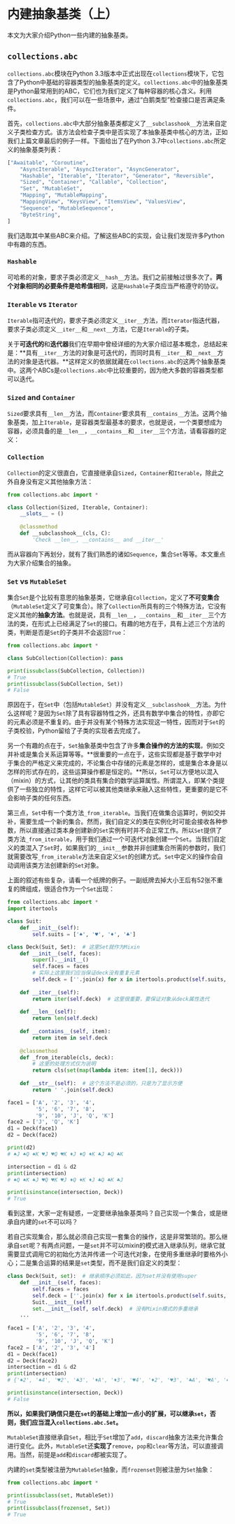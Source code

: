 # 内建抽象基类（上）

本文为大家介绍Python一些内建的抽象基类。

## `collections.abc`

`collections.abc`模块在Python 3.3版本中正式出现在`collections`模块下，它包含了Python中基础的容器类型的抽象基类的定义。`collections.abc`中的抽象基类是Python最常用到的ABC，它们也为我们定义了每种容器的核心含义。利用`collections.abc`，我们可以在一些场景中，通过“白鹅类型”检查接口是否满足条件。

首先，`collections.abc`中大部分抽象基类都定义了`__subclasshook__`方法来自定义子类检查方式。该方法会检查子类中是否实现了本抽象基类中核心的方法，正如我们上篇文章最后的例子一样。下面给出了在Python 3.7中`collections.abc`所定义的抽象基类列表：

```python
["Awaitable", "Coroutine",
    "AsyncIterable", "AsyncIterator", "AsyncGenerator",
    "Hashable", "Iterable", "Iterator", "Generator", "Reversible",
    "Sized", "Container", "Callable", "Collection",
    "Set", "MutableSet",
    "Mapping", "MutableMapping",
    "MappingView", "KeysView", "ItemsView", "ValuesView",
    "Sequence", "MutableSequence",
    "ByteString",
]
```

我们选取其中某些ABC来介绍。了解这些ABC的实现，会让我们发现许多Python中有趣的东西。

### `Hashable`

可哈希的对象，要求子类必须定义`__hash__`方法。我们之前接触过很多次了。**两个对象相同的必要条件是哈希值相同**，这是`Hashable`子类应当严格遵守的协议。

### `Iterable` vs `Iterator`

`Iterable`指可迭代的，要求子类必须定义`__iter__`方法，而`Iterator`指迭代器，要求子类必须定义`__iter__`和`__next__`方法，它是`Iterable`的子类。

关于**可迭代的**和**迭代器**我们在早期中曾经详细的为大家介绍过基本概念，总结起来是：**具有`__iter__`方法的对象是可迭代的，而同时具有`__iter__`和`__next__`方法的对象是迭代器。**这样定义的依据就藏在`collections.abc`的这两个抽象基类中。这两个ABCs是`collections.abc`中比较重要的，因为绝大多数的容器类型都可以迭代。

### `Sized` and `Container`

`Sized`要求具有`__len__`方法，而`Container`要求具有`__contains__`方法。这两个抽象基类，加上`Iterable`，是容器类型最基本的要求，也就是说，一个类要想成为容器，必须具备的是`__len__`，`__contains__`和`__iter__`三个方法，请看容器的定义：

### `Collection`

`Collection`的定义很直白，它直接继承自`Sized`，`Container`和`Iterable`，除此之外自身没有定义其他抽象方法：

```python
from collections.abc import *

class Collection(Sized, Iterable, Container):
    __slots__ = ()
    
    @classmethod
    def __subclasshook__(cls, C):
        'Check __len__, __contains__ and __iter__'
```

而从容器向下再划分，就有了我们熟悉的诸如`Sequence`，集合`Set`等等。本文重点为大家介绍集合的抽象。

### `Set` vs `MutableSet`

集合`Set`是个比较有意思的抽象基类，它继承自`Collection`，定义了**不可变集合**（`MutableSet`定义了可变集合）。除了`Collection`所具有的三个特殊方法，它没有定义其他的**抽象方法**。也就是说，具有`__len__`，`__contains__`和`__iter__`三个方法的类，在形式上已经满足了`Set`的接口。有趣的地方在于，具有上述三个方法的类，判断是否是`Set`的子类并不会返回`True`：

```python
from collections.abc import *

class SubCollection(Collection): pass

print(issubclass(SubCollection, Collection))
# True
print(issubclass(SubCollection, Set))
# False
```

原因在于，在`Set`中（包括`MutableSet`）并没有定义`__subclasshook__`方法。为什么这样呢？是因为`Set`除了具有容器特性之外，还具有数学中集合的特性，亦即它的元素必须是不重复的。由于并没有某个特殊方法实现这一特性，因而对于`Set`的子类校验，Python留给了子类的实现者去完成了。

另一个有趣的点在于，`Set`抽象基类中包含了许多**集合操作的方法的实现**，例如交并补或是集合关系运算等等。**很重要的一点在于，这些实现都是基于数学中对于集合的严格定义来完成的，不论集合中存储的元素是怎样的，或是集合本身是以怎样的形式存在的，这些运算操作都是恒定的。**所以，`Set`可以方便地以混入（mixin）的方式，让其他的类具有集合的数学运算属性。所谓混入，即某个类提供了一些独立的特性，这样它可以被其他类继承来融入这些特性，更重要的是它不会影响子类的任何东西。

第三点，`Set`中有一个类方法`_from_iterable`。当我们在做集合运算时，例如交并补，需要生成一个新的集合。然而，我们自定义的类在实例化时可能会接收各种参数，所以直接通过类本身创建新的`Set`实例有时并不会正常工作。所以`Set`提供了类方法`_from_iterable`，用于我们通过一个可迭代对象创建一个`Set`。当我们自定义的类混入了`Set`时，如果我们的`__init__`参数并非创建集合所需的参数时，我们就需要改写`_from_iterable`方法来自定义`Set`的创建方式。`Set`中定义的操作会自动调用该类方法创建新的`Set`对象。

上面的叙述有些复杂，请看一个纸牌的例子。一副纸牌去掉大小王后有52张不重复的牌组成，很适合作为一个`Set`出现：

```python
from collections.abc import *
import itertools

class Suit:
    def __init__(self):
        self.suits = ['♠', '♥', '♦', '♣']

class Deck(Suit, Set):  # 这里Set就作为Mixin
    def __init__(self, faces):
        super().__init__()
        self.faces = faces
        # 实际上这里我们应当保证deck没有重复元素
        self.deck = [''.join(x) for x in itertools.product(self.suits, self.faces)]
        
    def __iter__(self):
        return iter(self.deck)  # 这里很重要，要保证对象从deck属性迭代
    
    def __len__(self):
        return len(self.deck)
    
    def __contains__(self, item):
        return item in self.deck
    
    @classmethod
    def _from_iterable(cls, deck):
        # 这里的处理方式仅为说明
        return cls(set(map(lambda item: item[1], deck)))  
    
    def __str__(self):  # 这个方法不是必须的，只是为了显示方便
        return ' '.join(self.deck)

face1 = ['A', '2', '3', '4',
         '5', '6', '7', '8',
         '9', '10', 'J', 'Q', 'K']
face2 = ['J', 'Q', 'K']
d1 = Deck(face1)
d2 = Deck(face2)

print(d2)
# ♠J ♠Q ♠K ♥J ♥Q ♥K ♦J ♦Q ♦K ♣J ♣Q ♣K

intersection = d1 & d2
print(intersection)
# ♠Q ♠K ♠J ♥Q ♥K ♥J ♦Q ♦K ♦J ♣Q ♣K ♣J

print(isinstance(intersection, Deck))
# True
```

看到这里，大家一定有疑惑，一定要继承抽象基类吗？自己实现一个集合，或是继承自内建的`set`不可以吗？

若自己实现集合，那么就必须自己实现一套集合的操作，这是非常繁琐的。那么继承自`set`呢？有两点问题，一是`set`并不可以mixin的模式进入继承队列，继承它就需要显式调用它的初始化方法并传递一个可迭代对象，在使用多重继承时要格外小心；二是集合运算的结果是`set`类型，而不是我们自定义的类型：

```python
class Deck(Suit, set):  # 继承顺序必须如此，因为set并没有使用super
    def __init__(self, faces):
        self.faces = faces
        self.deck = [''.join(x) for x in itertools.product(self.suits, self.faces)]
        Suit.__init__(self)
        set.__init__(self, self.deck)  # 没有Mixin模式的多重继承
    ...
    
face1 = ['A', '2', '3', '4',
         '5', '6', '7', '8',
         '9', '10', 'J', 'Q', 'K']
face2 = ['A', '2', '3', '4']
d1 = Deck(face1)
d2 = Deck(face2)
intersection = d1 & d2
print(intersection)
# {'♠2', '♠4', '♥2', '♣3', '♦A', '♦3', '♥4', '♦2', '♥3', '♣A', '♥A', '♠3', '♠A', '♣2', '♦4', '♣4'}

print(isinstance(intersection, Deck))
# False
```

**所以，如果我们确信只是在`set`的基础上增加一点小的扩展，可以继承`set`，否则，我们应当混入`collections.abc.Set`。**

`MutableSet`直接继承自`Set`，相比于`Set`增加了`add`，`discard`抽象方法来允许集合进行变化。此外，`MutableSet`还**实现了**`remove`，`pop`和`clear`等方法，可以直接调用。当然，前提是`add`和`discard`都被实现了。

内建的`set`类型被注册为`MutableSet`抽象，而`frozenset`则被注册为`Set`抽象：

```python
from collections.abc import *

print(issubclass(set, MutableSet))
# True
print(issubclass(frozenset, Set))
# True
```